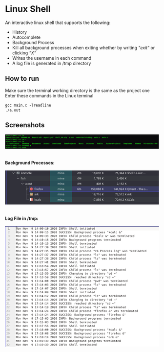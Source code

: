 # Linux Shell
An interactive linux shell that supports the following:
* History
* Autocomplete
* Background Process
* Kill all background processes when exiting whether by writing *"exit"* or clicking *"X"*
* Writes the username in each command
* A log file is generated in /tmp directory

## How to run
Make sure the terminal working directory is the same as the project one <br /> 
Enter these commands in the Linux terminal
```shell
gcc main.c -lreadline
./a.out
```
## Screenshots
![Screenshot_1](Screenshot/Screenshot_1.png?raw=true)<br /> <br /> <br /> 
**Background Processes:**<br /> <br /> 
![Screenshot_2](Screenshot/Screenshot_2.png?raw=true)<br /> <br /> <br /> 
**Log File in /tmp:**<br /> <br /> 
![Screenshot_3](Screenshot/Screenshot_3.png?raw=true)<br /> 
